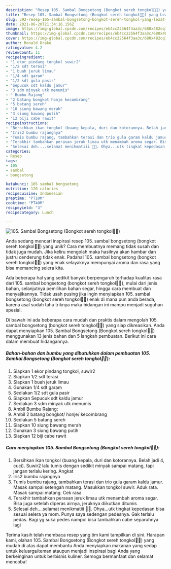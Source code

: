 ```yaml
---
description: "Resep 105. Sambal Bongsetong (Bongkot sereh tongkol🤭🤭) yang Lezat Sekali"
title: "Resep 105. Sambal Bongsetong (Bongkot sereh tongkol🤭🤭) yang Lezat Sekali"
slug: 392-resep-105-sambal-bongsetong-bongkot-sereh-tongkol-yang-lezat-sekali
date: 2021-06-20T21:34:16.156Z
image: https://img-global.cpcdn.com/recipes/eb4cc22564f3aa3c/680x482cq70/105-sambal-bongsetong-bongkot-sereh-tongkol-foto-resep-utama.jpg
thumbnail: https://img-global.cpcdn.com/recipes/eb4cc22564f3aa3c/680x482cq70/105-sambal-bongsetong-bongkot-sereh-tongkol-foto-resep-utama.jpg
cover: https://img-global.cpcdn.com/recipes/eb4cc22564f3aa3c/680x482cq70/105-sambal-bongsetong-bongkot-sereh-tongkol-foto-resep-utama.jpg
author: Ronald Drake
ratingvalue: 4.2
reviewcount: 11
recipeingredient:
- "1 ekor pindang tongkol suwir2"
- "1/2 sdt terasi"
- "1 buah jeruk limau"
- "1/4 sdt garam"
- "1/2 sdt gula pasir"
- "Sepucuk sdt kaldu jamur"
- "3 sdm minyak utk menumis"
- " Bumbu Rajang"
- "2 batang bongkot honje kecombrang"
- "5 batang sereh"
- "10 siung bawang merah"
- "3 siung bawang putih"
- "12 biji cabe rawit"
recipeinstructions:
- "Bersihkan ikan tongkol (buang kepala, duri dan kotorannya. Belah jadi 4, cuci). Suwir2 lalu tumis dengan sedikit minyak sampai matang, tapi jangan terlalu kering. Angkat"
- "Iris2 bumbu rajangnya"
- "Tumis bumbu rajang, tambahkan terasi dan trio gula garam kaldu jamur. Masak sampai setengah matang. Masukkan tongkol suwir. Aduk rata. Masak sampai matang. Cek rasa"
- "Terakhir tambahkan perasan jeruk limau utk menambah aroma segar. Bisa juga setelah diperas airnya, jeruknya diikutkan ditumis"
- "Selesai deh....selamat menikmatiii 🥰🥰. Ohya...utk tingkat kepedasan bisa sesuai selera ya mom. Punya saya sedengan pedesnya. Gak terlalu pedas. Bagi yg suka pedes nampol bisa tambahkan cabe separuhnya lagi"
categories:
- Resep
tags:
- 105
- sambal
- bongsetong

katakunci: 105 sambal bongsetong 
nutrition: 120 calories
recipecuisine: Indonesian
preptime: "PT10M"
cooktime: "PT40M"
recipeyield: "3"
recipecategory: Lunch

---
```



![105. Sambal Bongsetong (Bongkot sereh tongkol🤭🤭)](https://img-global.cpcdn.com/recipes/eb4cc22564f3aa3c/680x482cq70/105-sambal-bongsetong-bongkot-sereh-tongkol-foto-resep-utama.jpg)

Anda sedang mencari inspirasi resep 105. sambal bongsetong (bongkot sereh tongkol🤭🤭) yang unik? Cara membuatnya memang tidak susah dan tidak juga mudah. Jika keliru mengolah maka hasilnya akan hambar dan justru cenderung tidak enak. Padahal 105. sambal bongsetong (bongkot sereh tongkol🤭🤭) yang enak selayaknya mempunyai aroma dan rasa yang bisa memancing selera kita.

Ada beberapa hal yang sedikit banyak berpengaruh terhadap kualitas rasa dari 105. sambal bongsetong (bongkot sereh tongkol🤭🤭), mulai dari jenis bahan, selanjutnya pemilihan bahan segar, hingga cara membuat dan menyajikannya. Tidak usah pusing jika ingin menyiapkan 105. sambal bongsetong (bongkot sereh tongkol🤭🤭) enak di mana pun anda berada, karena asal sudah tahu triknya maka hidangan ini mampu menjadi suguhan spesial.




Di bawah ini ada beberapa cara mudah dan praktis dalam mengolah 105. sambal bongsetong (bongkot sereh tongkol🤭🤭) yang siap dikreasikan. Anda dapat menyiapkan 105. Sambal Bongsetong (Bongkot sereh tongkol🤭🤭) menggunakan 13 jenis bahan dan 5 langkah pembuatan. Berikut ini cara dalam membuat hidangannya.

<!--inarticleads1-->

##### Bahan-bahan dan bumbu yang dibutuhkan dalam pembuatan 105. Sambal Bongsetong (Bongkot sereh tongkol🤭🤭):

1. Siapkan 1 ekor pindang tongkol, suwir2
1. Siapkan 1/2 sdt terasi
1. Siapkan 1 buah jeruk limau
1. Gunakan 1/4 sdt garam
1. Sediakan 1/2 sdt gula pasir
1. Siapkan Sepucuk sdt kaldu jamur
1. Sediakan 3 sdm minyak utk menumis
1. Ambil  Bumbu Rajang:
1. Ambil 2 batang bongkot/ honje/ kecombrang
1. Sediakan 5 batang sereh
1. Siapkan 10 siung bawang merah
1. Gunakan 3 siung bawang putih
1. Siapkan 12 biji cabe rawit




<!--inarticleads2-->

##### Cara menyiapkan 105. Sambal Bongsetong (Bongkot sereh tongkol🤭🤭):

1. Bersihkan ikan tongkol (buang kepala, duri dan kotorannya. Belah jadi 4, cuci). Suwir2 lalu tumis dengan sedikit minyak sampai matang, tapi jangan terlalu kering. Angkat
1. Iris2 bumbu rajangnya
1. Tumis bumbu rajang, tambahkan terasi dan trio gula garam kaldu jamur. Masak sampai setengah matang. Masukkan tongkol suwir. Aduk rata. Masak sampai matang. Cek rasa
1. Terakhir tambahkan perasan jeruk limau utk menambah aroma segar. Bisa juga setelah diperas airnya, jeruknya diikutkan ditumis
1. Selesai deh....selamat menikmatiii 🥰🥰. Ohya...utk tingkat kepedasan bisa sesuai selera ya mom. Punya saya sedengan pedesnya. Gak terlalu pedas. Bagi yg suka pedes nampol bisa tambahkan cabe separuhnya lagi




Terima kasih telah membaca resep yang tim kami tampilkan di sini. Harapan kami, olahan 105. Sambal Bongsetong (Bongkot sereh tongkol🤭🤭) yang mudah di atas dapat membantu Anda menyiapkan makanan yang sedap untuk keluarga/teman ataupun menjadi inspirasi bagi Anda yang berkeinginan untuk berbisnis kuliner. Semoga bermanfaat dan selamat mencoba!
